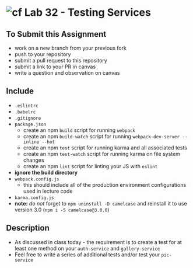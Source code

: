 ![cf](https://i.imgur.com/7v5ASc8.png) Lab 32 - Testing Services
======

## To Submit this Assignment
  * work on a new branch from your previous fork
  * push to your repository
  * submit a pull request to this repository
  * submit a link to your PR in canvas
  * write a question and observation on canvas

## Include
  * `.eslintrc`
  * `.babelrc`
  * `.gitignore`
  * `package.json`
    * create an npm `build` script for running `webpack`
    * create an npm `build-watch` script for running `webpack-dev-server --inline --hot`
    * create an npm `test` script for running karma and all associated tests
    * create an npm `test-watch` script for running karma on file system changes
    * create an npm `lint` script for linting your JS with `eslint`
  * **ignore the build directory**
  * `webpack.config.js`
    * this should include all of the production environment configurations used in lecture code
  * `karma.config.js`
  * **note:** *do not* forget to `npm uninstall -D camelcase` and reinstall it to use version 3.0 (`npm i -S camelcase@3.0.0`)

## Description
  * As discussed in class today - the requirement is to create a test for at least one method on your `auth-service` and `gallery-service`
  * Feel free to write a series of additional tests and/or test your `pic-service`
